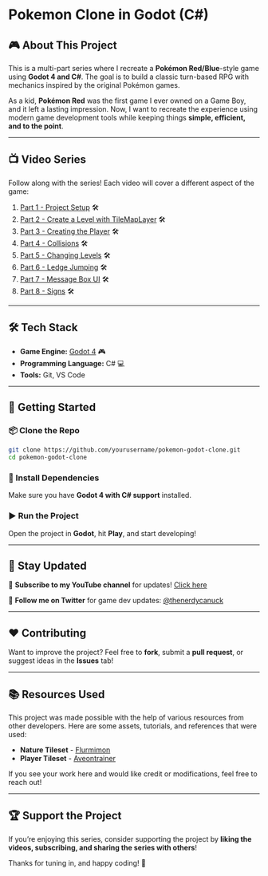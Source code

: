 # Pokemon Clone in Godot (C#)

## 🎮 About This Project
This is a multi-part series where I recreate a **Pokémon Red/Blue**-style game using **Godot 4 and C#**. The goal is to build a classic turn-based RPG with mechanics inspired by the original Pokémon games. 

As a kid, **Pokémon Red** was the first game I ever owned on a Game Boy, and it left a lasting impression. Now, I want to recreate the experience using modern game development tools while keeping things **simple, efficient, and to the point**.

---

## 📺 Video Series
Follow along with the series! Each video will cover a different aspect of the game:

1. [Part 1 - Project Setup](https://youtu.be/QylyjVsmW3E) 🛠️
2. [Part 2 - Create a Level with TileMapLayer](https://youtu.be/UOqqq8CiHr0) 🛠️
3. [Part 3 - Creating the Player](https://youtu.be/kxhXZATZ5dE) 🛠️
4. [Part 4 - Collisions](https://youtu.be/hRQz75tK7lU) 🛠️
5. [Part 5 - Changing Levels](https://youtu.be/Btpo88PUDR0) 🛠️
6. [Part 6 - Ledge Jumping](https://youtu.be/BRxT2_0IDM4) 🛠️
7. [Part 7 - Message Box UI](https://youtu.be/Mrmu_06GYcs) 🛠️
8. [Part 8 - Signs](https://youtu.be/oZrMa2BLZUM) 🛠️

---

## 🛠️ Tech Stack
- **Game Engine:** [Godot 4](https://www.youtube.com/watch?v=QylyjVsmW3E) 🎮
- **Programming Language:** C# 💻
- **Tools:** Git, VS Code

---

## 🚀 Getting Started
### 📦 Clone the Repo
```bash
git clone https://github.com/yourusername/pokemon-godot-clone.git
cd pokemon-godot-clone
```
### 🔧 Install Dependencies
Make sure you have **Godot 4 with C# support** installed.

### ▶️ Run the Project
Open the project in **Godot**, hit **Play**, and start developing!

---

## 📢 Stay Updated
🔔 **Subscribe to my YouTube channel** for updates! [Click here](https://www.youtube.com/@TheNerdyCanuck)

📢 **Follow me on Twitter** for game dev updates: [@thenerdycanuck](https://x.com/thenerdycanuck)

---

## ❤️ Contributing
Want to improve the project? Feel free to **fork**, submit a **pull request**, or suggest ideas in the **Issues** tab!

---

## 📚 Resources Used
This project was made possible with the help of various resources from other developers. Here are some assets, tutorials, and references that were used:

- **Nature Tileset** - [Flurmimon](https://www.deviantart.com/flurmimon)
- **Player Tileset** - [Aveontrainer](https://www.deviantart.com/aveontrainer)

If you see your work here and would like credit or modifications, feel free to reach out!

---

## 🏆 Support the Project
If you’re enjoying this series, consider supporting the project by **liking the videos, subscribing, and sharing the series with others**!

Thanks for tuning in, and happy coding! 🚀

